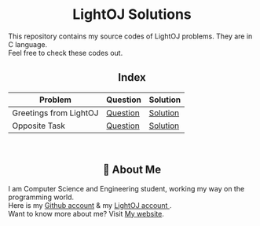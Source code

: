 <div align="center">

# LightOJ Solutions
</div>

This repository contains my source codes of LightOJ problems. They are in C language.  
Feel free to check these codes out.

<div align="center">

## Index

| Problem       | Question                           | Solution                                       |
| --------------| -----------------------------------|-----------------------------------------------|
| Greetings from LightOJ | [Question](https://lightoj.com/problem/greetings-from-lightoj) | [Solution](https://github.com/ShazidMashrafi/LightOJ-Solutions/blob/master/Greetings%20from%20LightOJ/LOJ-1000.c)
| Opposite Task | [Question](https://lightoj.com/problem/hex-a-bonacci) | [Solution](https://github.com/ShazidMashrafi/LightOJ-Solutions/blob/master/Opposite%20Task/LOJ-1001.c)


<br> 

## 🚀 About Me
</div>

I am Computer Science and Engineering student, working my way on the programming world.  
Here is my [Github account](https://github.com/ShazidMashrafi) & my [LightOJ account ](https://lightoj.com/user/shazidmashrafi).  
Want to know more about me? Visit [My website](https://shazidmashrafi.com).  